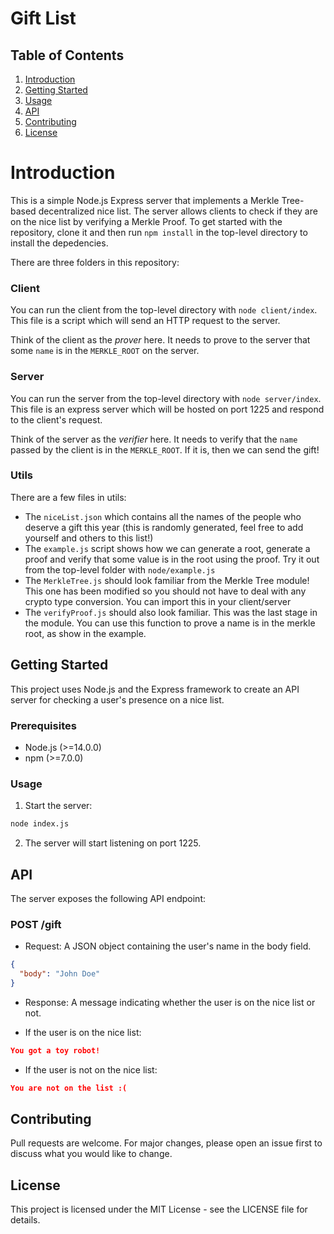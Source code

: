 # Gift List

## Table of Contents

1. [Introduction](#Introduction)
2. [Getting Started](#getting-started)
3. [Usage](#usage)
3. [API](#api)
5. [Contributing](#contributing)
6. [License](#license)

# Introduction
This is a simple Node.js Express server that implements a Merkle Tree-based decentralized nice list. The server allows clients to check if they are on the nice list by verifying a Merkle Proof.
To get started with the repository, clone it and then run `npm install` in the top-level directory to install the depedencies.

There are three folders in this repository:

### Client

You can run the client from the top-level directory with `node client/index`. This file is a script which will send an HTTP request to the server.

Think of the client as the _prover_ here. It needs to prove to the server that some `name` is in the `MERKLE_ROOT` on the server. 

### Server

You can run the server from the top-level directory with `node server/index`. This file is an express server which will be hosted on port 1225 and respond to the client's request.

Think of the server as the _verifier_ here. It needs to verify that the `name` passed by the client is in the `MERKLE_ROOT`. If it is, then we can send the gift! 

### Utils

There are a few files in utils:

- The `niceList.json` which contains all the names of the people who deserve a gift this year (this is randomly generated, feel free to add yourself and others to this list!)
- The `example.js` script shows how we can generate a root, generate a proof and verify that some value is in the root using the proof. Try it out from the top-level folder with `node/example.js`
- The `MerkleTree.js` should look familiar from the Merkle Tree module! This one has been modified so you should not have to deal with any crypto type conversion. You can import this in your client/server
- The `verifyProof.js` should also look familiar. This was the last stage in the module. You can use this function to prove a name is in the merkle root, as show in the example.

## Getting Started
This project uses Node.js and the Express framework to create an API server for checking a user's presence on a nice list.

### Prerequisites
- Node.js (>=14.0.0)
- npm (>=7.0.0)

### Usage
1. Start the server:
```bash
node index.js
```

2. The server will start listening on port 1225.

## API
The server exposes the following API endpoint:

### POST /gift
- Request: A JSON object containing the user's name in the body field.

```json
{
  "body": "John Doe"
}
```
- Response: A message indicating whether the user is on the nice list or not.
* If the user is on the nice list:
```json
You got a toy robot!
```
* If the user is not on the nice list:
```json
You are not on the list :(
```

## Contributing
Pull requests are welcome. For major changes, please open an issue first to discuss what you would like to change.

## License
This project is licensed under the MIT License - see the LICENSE file for details.

